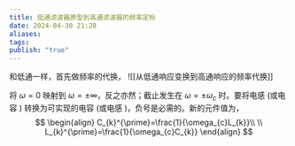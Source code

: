 ```yaml
---
title: 低通滤波器原型到高通滤波器的频率定标
date: 2024-04-30 21:28
aliases: 
tags: 
publish: "true"
---
```

和低通一样，首先做频率的代换，
![[从低通响应变换到高通响应的频率代换]]

将 $\omega = 0$ 映射到 $\omega = \pm \infty$，反之亦然；截止发生在 $\omega = \pm \omega_{c}$ 时。要将电感 (或电容 ) 转换为可实现的电容 (或电感 )，负号是必需的。新的元件值为，
$$
\begin{align}
C_{k}^{\prime}=\frac{1}{\omega_{c}L_{k}}\\ \\
L_{k}^{\prime}=\frac{1}{\omega_{c}C_{k}}
\end{align}
$$
